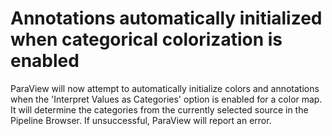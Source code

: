 # Annotations automatically initialized when categorical colorization is enabled

ParaView will now attempt to automatically initialize colors and annotations when the 'Interpret Values as Categories' option is enabled for a color map. It will determine the categories from the currently selected source in the Pipeline Browser. If unsuccessful, ParaView will report an error.
